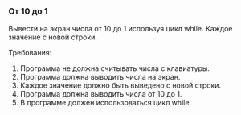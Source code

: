 
### От 10 до 1

Вывести на экран числа от 10 до 1 используя цикл while. Каждое значение с новой строки.


Требования:
1.	Программа не должна считывать числа c клавиатуры.
2.	Программа должна выводить числа на экран.
3.	Каждое значение должно быть выведено с новой строки.
4.	Программа должна выводить числа от 10 до 1.
5.	В программе должен использоваться цикл while.


